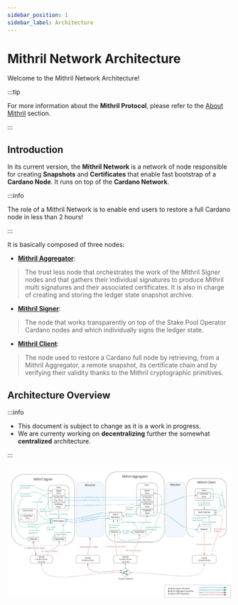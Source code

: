 ```yaml
---
sidebar_position: 1
sidebar_label: Architecture
---
```


# Mithril Network Architecture

Welcome to the Mithril Network Architecture!

:::tip

For more information about the **Mithril Protocol**, please refer to the [About Mithril](../../../mithril/intro.md) section.

:::

## Introduction

In its current version, the **Mithril Network** is a network of node responsible for creating **Snapshots** and **Certificates** that enable fast bootstrap of a **Cardano Node**. It runs on top of the **Cardano Network**.

:::info

The role of a Mithril Network is to enable end users to restore a full Cardano node in less than 2 hours!

:::

It is basically composed of three nodes:

* [**Mithril Aggregator**](aggregator.md):

> The trust less node that orchestrates the work of the MIthril Signer nodes and that gathers their individual signatures to produce Mithril multi signatures and their associated certificates. It is also in charge of creating and storing the ledger state snapshot archive.

* [**Mithril Signer**](./signer.md):

> The node that works transparently on top of the Stake Pool Operator Cardano nodes and which individually signs the ledger state.

* [**Mithril Client**](./client.md):

> The node used to restore a Cardano full node by retrieving, from a Mithril Aggregator, a remote snapshot, its certificate chain and by verifying their validity thanks to the Mithril cryptographic primitives.

## Architecture Overview

:::info

* This document is subject to change as it is a work in progress.
* We are currenty working on **decentralizing** further the somewhat **centralized** architecture.

:::

[![](images/architecture.jpg)](images/architecture.jpg)
